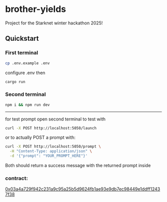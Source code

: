 # brother-yields

Project for the Starknet winter hackathon 2025!

## Quickstart
### First terminal
```bash
cp .env.example .env
```
configure .env then
```bash
cargo run
```
### Second terminal
```bash
npm i && npm run dev
```
---
for test prompt open second terminal to test with 
```bash
curl -X POST http://localhost:5050/launch
```
or to actually POST a prompt with:
```bash
curl -X POST http://localhost:5050/prompt \
  -H "Content-Type: application/json" \
  -d '{"prompt": "YOUR_PROMPT_HERE"}'
```
Both should return a success message with the returned prompt inside

### contract:
[0x03a4a729f942c231a9c95a25b5d9624fb1ae93e9db7ec98449e1ddff12437f38](https://sepolia.voyager.online/contract/0x03a4a729f942c231a9c95a25b5d9624fb1ae93e9db7ec98449e1ddff12437f38)